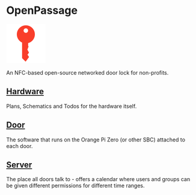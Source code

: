 # OpenPassage

![](logo.svg)

An NFC-based open-source networked door lock for non-profits.

## [Hardware](hardware/PLAN.md)
Plans, Schematics and Todos for the hardware itself.

## [Door](door/PLAN.md)
The software that runs on the Orange Pi Zero (or other SBC) attached to each door.

## [Server](server/PLAN.md)
The place all doors talk to - offers a calendar where users and groups can be given different permissions for different time ranges.
